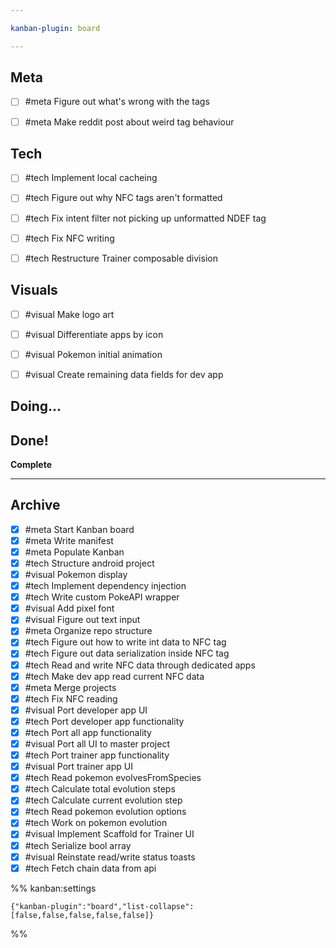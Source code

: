 ```yaml
---

kanban-plugin: board

---
```


## Meta

- [ ] #meta Figure out what's wrong with the tags
- [ ] #meta Make reddit post about weird tag behaviour


## Tech

- [ ] #tech Implement local cacheing
- [ ] #tech Figure out why NFC tags aren't formatted
- [ ] #tech Fix intent filter not picking up unformatted NDEF tag
- [ ] #tech Fix NFC writing
- [ ] #tech Restructure Trainer composable division


## Visuals

- [ ] #visual Make logo art
- [ ] #visual Differentiate apps by icon
- [ ] #visual Pokemon initial animation
- [ ] #visual Create remaining data fields for dev app


## Doing...



## Done!

**Complete**


***

## Archive

- [x] #meta Start Kanban board
- [x] #meta Write manifest
- [x] #meta Populate Kanban
- [x] #tech Structure android project
- [x] #visual Pokemon display
- [x] #tech Implement dependency injection
- [x] #tech Write custom PokeAPI wrapper
- [x] #visual Add pixel font
- [x] #visual Figure out text input
- [x] #meta Organize repo structure
- [x] #tech Figure out how to write int data to NFC tag
- [x] #tech Figure out data serialization inside NFC tag
- [x] #tech Read and write NFC data through dedicated apps
- [x] #tech Make dev app read current NFC data
- [x] #meta Merge projects
- [x] #tech Fix NFC reading
- [x] #visual Port developer app UI
- [x] #tech Port developer app functionality
- [x] #tech Port all app functionality
- [x] #visual Port all UI to master project
- [x] #tech Port trainer app functionality
- [x] #visual  Port trainer app UI
- [x] #tech Read pokemon evolvesFromSpecies
- [x] #tech Calculate total evolution steps
- [x] #tech Calculate current evolution step
- [x] #tech Read pokemon evolution options
- [x] #tech Work on pokemon evolution
- [x] #visual Implement Scaffold for Trainer UI
- [x] #tech Serialize bool array
- [x] #visual Reinstate read/write status toasts
- [x] #tech Fetch chain data from api

%% kanban:settings
```
{"kanban-plugin":"board","list-collapse":[false,false,false,false,false]}
```
%%